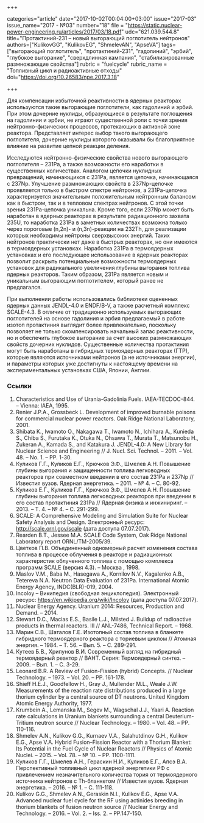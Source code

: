 +++

categories="article"
date="2017-10-02T00:04:00+03:00"
issue="2017-03"
issue_name="2017 - №03"
number="18"
file = "https://static.nuclear-power-engineering.ru/articles/2017/03/18.pdf"
udc="621.039.544.8"
title="Протактиний-231 – новый выгорающий поглотитель нейтронов"
authors=["KulikovGG", "KulikovEG", "ShmelevAN", "ApseVA"]
tags=["выгорающий поглотитель", "протактиний-231", "гадолиний", "эрбий", "глубокое выгорание", "сверхдлинная кампания", "стабилизированные размножающие свойства"]
rubric = "fuelcycle"
rubric_name = "Топливный цикл и радиоактивные отходы"
doi="https://doi.org/10.26583/npe.2017.3.18"

+++

Для компенсации избыточной реактивности в ядерных реакторах используются такие выгорающие поглотители, как гадолиний и эрбий. При этом дочерние нуклиды, образующиеся в результате поглощения на гадолинии и эрбии, не играют существенной роли с точки зрения нейтронно-физических процессов, протекающих в активной зоне реактора. Представляет интерес выбор такого выгорающего поглотителя, дочерние нуклиды которого оказывали бы благоприятное влияние на развитие цепной реакции деления.

Исследуются нейтронно-физические свойства нового выгорающего поглотителя – 231Pa, а также возможности его наработки в существенных количествах. Аналогом цепочки нуклидных превращений, начинающихся с 231Pa, является цепочка, начинающаяся с 237Np. Улучшение размножающих свойств в 237Np-цепочке проявляется только в быстром спектре нейтронов, а 231Pa-цепочка характеризуется значительным положительным нейтронным балансом как в быстром, так и в тепловом спектрах нейтронов. С этой точки зрения 231Pa-цепочка уникальна. Кроме того, если 237Np может быть наработан в ядерных реакторах в результате радиационного захвата 235U, то наработка 231Pa в заметных количествах возможна только через пороговые (n,2n)- и (n,3n)-реакции на 232Th, для реализации которых необходимы нейтроны сверхвысоких энергий. Таких нейтронов практически нет даже в быстрых реакторах, но они имеются в термоядерных установках. Наработка 231Pa в термоядерных установках и его последующее использование в ядерных реакторах позволит раскрыть потенциальные возможности термоядерных установок для радикального увеличения глубины выгорания топлива ядерных реакторов. Таким образом, 231Pa является новым и уникальным выгорающим поглотителем, который ранее не предлагался.

При выполнении работы использовались библиотеки оцененных ядерных данных JENDL-4.0 и ENDF/B-V, а также расчетный комплекс SCALE-4.3. В отличие от традиционно используемых выгорающих поглотителей на основе гадолиния и эрбия предлагаемый в работе изотоп протактиния выглядит более привлекательно, поскольку позволяет не только скомпенсировать начальный запас реактивности, но и обеспечить глубокое выгорание за счет высоких размножающих свойств дочерних нуклидов. Существенные количества протактиния могут быть наработаны в гибридных термоядерных реакторах (ГТР), которые являются источниками нейтронов (а не источниками энергии), и параметры которых уже достигнуты к настоящему времени на экспериментальных установках США, Японии, Англии.

### Ссылки

1. Characteristics and Use of Urania-Gadolinia Fuels. IAEA-TECDOC-844. – Vienna: IAEA, 1995.
2. Renier J.P.A., Grossbeck L. Development of improved burnable poisons for commercial nuclear power reactors. Oak Ridge National Laboratory, 2001.
3. Shibata K., Iwamoto O., Nakagawa T., Iwamoto N., Ichihara A., Kunieda S., Chiba S., Furutaka K., Otuka N., Ohsawa T., Murata T., Matsunobu H., Zukeran A., Kamada S., and Katakura J. JENDL-4.0: A New Library for Nuclear Science and Engineering // J. Nucl. Sci. Technol. – 2011. – Vol. 48. – No. 1. – PP. 1-30.
4. Куликов Г.Г., Куликов Е.Г., Крючков Э.Ф., Шмелев А.Н. Повышение глубины выгорания и защищенности топлива легководных реакторов при совместном введении в его состав 231Pa и 237Np // Известия вузов. Ядерная энергетика. – 2011. – № 4. – С. 80-92.
5. Куликов Е.Г., Куликов Г.Г., Крючков Э.Ф., Шмелев А.Н. Повышение глубины выгорания топлива легководных реакторов при введении в его состав протактиния 231Pa // Ядерная физика и инжиниринг. – 2013. – Т. 4. – № 4. – С. 291-299.
6. SCALE: A Comprehensive Modeling and Simulation Suite for Nuclear Safety Analysis and Design. Электронный ресурс: http://scale.ornl.gov/scale (дата доступа 07.07.2017).
7. Rearden B.T., Jessee M.A. SCALE Code System, Oak Ridge National Laboratory report ORNL/TM-2005/39.
8. Цветков П.В. Объединенный одномерный расчет изменения состава топлива в процессе облучения в реакторе и радиационных характеристик облученного топлива с помощью комплекса программ SCALE (версия 4.3). – Москва , 1998.
9. Maslov V.M., Baba M., Hasegawa A., Kornilov N.V., Kagalenko A.B., Tetereva N.A. Neutron Data Evaluation of 231Pa. International Atomic Energy Agency, INDC(BLR)-019, 2004.
10. Incoloy – Википедия (свободная энциклопедия). Электронный ресурс: https://en.wikipedia.org/wiki/Incoloy (дата доступа 07.07.2017).
11. Nuclear Energy Agency. Uranium 2014: Resources, Production and Demand. – 2014.
12. Stewart D.C., Macias E.S., Basile L.J., Milsted J. Buildup of radioactive products in thermal reactors. III // ANL-7486, Technical Report. – 1968.
13. Марин С.В., Шаталов Г.Е. Изотопный состав топлива в бланкете гибридного термоядерного реактора с ториевым циклом // Атомная энергия. – 1984. – Т. 56. – Вып. 5. – С. 289-291.
14. Кутеев Б.В., Хрипунов В.И. Современный взгляд на гибридный термоядерный реактор // ВАНТ. Серия: Термоядерный синтез. – 2009. – Вып. 1. – С. 3-29.
15. Leonard B.R. A Review of Fusion-Fission (hybrid) Concepts. // Nuclear Technology. – 1973. – Vol. 20. – PP. 161-178.
16. Shieff H.E.J., Goodfellow H., Gray J., Mullender M.L., Weale J.W. Measurements of the reaction rate distributions produced in a large thorium cylinder by a central source of DT neutrons. United Kingdom Atomic Energy Authority, 1977.
17. Krumbein A., Lemanska M., Segev M., Wagschal J.J., Yaari A. Reaction rate calculations in Uranium blankets surrounding a central Deuterium-Tritium neutron source // Nuclear Technology. – 1980. – Vol. 48. – PP. 110-116.
18. Shmelev A.N., Kulikov G.G., Kurnaev V.A., Salahutdinov G.H., Kulikov E.G., Apse V.A. Hybrid Fusion–Fission Reactor with a Thorium Blanket: Its Potential in the Fuel Cycle of Nuclear Reactors // Physics of Atomic Nuclei. – 2015. – Vol. 78. – № 10. – PP. 1100-1111.
19. Куликов Г.Г., Шмелев А.Н., Гераскин Н.И., Куликов Е.Г., Апсэ В.А. Перспективный топливный цикл ядерной энергетики РФ с привлечением незначительного количества тория от термоядерного источника нейтронов с Th-бланкетом // Известия вузов. Ядерная энергетика. – 2016. – № 1. – С. 111-118.
20. Kulikov G.G., Shmelev A.N., Geraskin N.I., Kulikov E.G., Apse V.A. Advanced nuclear fuel cycle for the RF using actinides breeding in thorium blankets of fusion neutron source // Nuclear Energy and Technology. – 2016. – Vol. 2. – Iss. 2. – PP.147-150.